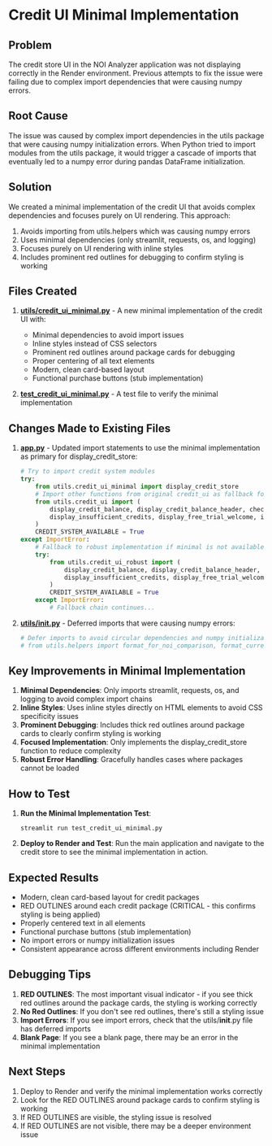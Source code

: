 # Credit UI Minimal Implementation

## Problem
The credit store UI in the NOI Analyzer application was not displaying correctly in the Render environment. Previous attempts to fix the issue were failing due to complex import dependencies that were causing numpy errors.

## Root Cause
The issue was caused by complex import dependencies in the utils package that were causing numpy initialization errors. When Python tried to import modules from the utils package, it would trigger a cascade of imports that eventually led to a numpy error during pandas DataFrame initialization.

## Solution
We created a minimal implementation of the credit UI that avoids complex dependencies and focuses purely on UI rendering. This approach:

1. Avoids importing from utils.helpers which was causing numpy errors
2. Uses minimal dependencies (only streamlit, requests, os, and logging)
3. Focuses purely on UI rendering with inline styles
4. Includes prominent red outlines for debugging to confirm styling is working

## Files Created

1. **[utils/credit_ui_minimal.py](file:///c:/Users/edgar/Documents/GitHub/noianalyzer/noianalyzer/utils/credit_ui_minimal.py)** - A new minimal implementation of the credit UI with:
   - Minimal dependencies to avoid import issues
   - Inline styles instead of CSS selectors
   - Prominent red outlines around package cards for debugging
   - Proper centering of all text elements
   - Modern, clean card-based layout
   - Functional purchase buttons (stub implementation)

2. **[test_credit_ui_minimal.py](file:///c:/Users/edgar/Documents/GitHub/noianalyzer/noianalyzer/test_credit_ui_minimal.py)** - A test file to verify the minimal implementation

## Changes Made to Existing Files

1. **[app.py](file:///c:/Users/edgar/Documents/GitHub/noianalyzer/noianalyzer/app.py)** - Updated import statements to use the minimal implementation as primary for display_credit_store:
   ```python
   # Try to import credit system modules
   try:
       from utils.credit_ui_minimal import display_credit_store
       # Import other functions from original credit_ui as fallback for other functions
       from utils.credit_ui import (
           display_credit_balance, display_credit_balance_header, check_credits_for_analysis,
           display_insufficient_credits, display_free_trial_welcome, init_credit_system
       )
       CREDIT_SYSTEM_AVAILABLE = True
   except ImportError:
       # Fallback to robust implementation if minimal is not available
       try:
           from utils.credit_ui_robust import (
               display_credit_balance, display_credit_balance_header, display_credit_store, check_credits_for_analysis,
               display_insufficient_credits, display_free_trial_welcome, init_credit_system
           )
           CREDIT_SYSTEM_AVAILABLE = True
       except ImportError:
           # Fallback chain continues...
   ```

2. **[utils/__init__.py](file:///c:/Users/edgar/Documents/GitHub/noianalyzer/noianalyzer/utils/__init__.py)** - Deferred imports that were causing numpy errors:
   ```python
   # Defer imports to avoid circular dependencies and numpy initialization issues
   # from utils.helpers import format_for_noi_comparison, format_currency, format_percent, determine_document_type
   ```

## Key Improvements in Minimal Implementation

1. **Minimal Dependencies**: Only imports streamlit, requests, os, and logging to avoid complex import chains
2. **Inline Styles**: Uses inline styles directly on HTML elements to avoid CSS specificity issues
3. **Prominent Debugging**: Includes thick red outlines around package cards to clearly confirm styling is working
4. **Focused Implementation**: Only implements the display_credit_store function to reduce complexity
5. **Robust Error Handling**: Gracefully handles cases where packages cannot be loaded

## How to Test

1. **Run the Minimal Implementation Test**:
   ```
   streamlit run test_credit_ui_minimal.py
   ```

2. **Deploy to Render and Test**:
   Run the main application and navigate to the credit store to see the minimal implementation in action.

## Expected Results

- Modern, clean card-based layout for credit packages
- RED OUTLINES around each credit package (CRITICAL - this confirms styling is being applied)
- Properly centered text in all elements
- Functional purchase buttons (stub implementation)
- No import errors or numpy initialization issues
- Consistent appearance across different environments including Render

## Debugging Tips

1. **RED OUTLINES**: The most important visual indicator - if you see thick red outlines around the package cards, the styling is working correctly
2. **No Red Outlines**: If you don't see red outlines, there's still a styling issue
3. **Import Errors**: If you see import errors, check that the utils/__init__.py file has deferred imports
4. **Blank Page**: If you see a blank page, there may be an error in the minimal implementation

## Next Steps

1. Deploy to Render and verify the minimal implementation works correctly
2. Look for the RED OUTLINES around package cards to confirm styling is working
3. If RED OUTLINES are visible, the styling issue is resolved
4. If RED OUTLINES are not visible, there may be a deeper environment issue